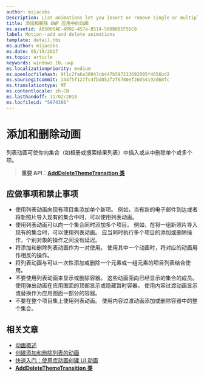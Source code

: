 ```yaml
---
author: mijacobs
Description: List animations let you insert or remove single or multiple items from a collection, such as a photo album or a list of search results.
title: 添加和删除 UWP 应用中的动画
ms.assetid: A85006AE-4992-457a-B514-500B8BEF5DC8
label: Motion--add and delete animations
template: detail.hbs
ms.author: mijacobs
ms.date: 05/19/2017
ms.topic: article
keywords: windows 10，uwp
ms.localizationpriority: medium
ms.openlocfilehash: 9f1c2fa6a30047cb447b597213692085f4656bd2
ms.sourcegitcommit: 144f5f127fc4fbd852f2f6780ef26054192d68fc
ms.translationtype: MT
ms.contentlocale: zh-CN
ms.lasthandoff: 11/02/2018
ms.locfileid: "5974366"
---
```

# <a name="add-and-delete-animations"></a>添加和删除动画



列表动画可使你向集合（如相册或搜索结果列表）中插入或从中删除单个或多个项。

> **重要 API**：[**AddDeleteThemeTransition 类**](https://msdn.microsoft.com/library/windows/apps/br243048)


## <a name="dos-and-donts"></a>应做事项和禁止事项


-   使用列表动画向现有项目集添加单个新项。 例如，当有新的电子邮件到达或者将新照片导入现有的集合中时，可以使用列表动画。
-   使用列表动画可以向一个集合同时添加多个项目。 例如，在将一组新照片导入现有的集合时，可以使用列表动画。 应当同时执行多个项目的添加或删除操作，个别对象的操作之间没有延迟。
-   将添加和删除列表动画作为一对使用。 使用其中一个动画时，将对应的动画用作相反的操作。
-   将列表动画与可以一次性添加或删除一个元素或一组元素的项目列表结合使用。
-   不要使用列表动画来显示或删除容器。 这些动画面向已经显示的集合的成员。 使用弹出动画在应用图面的顶部显示或隐藏暂时容器。 使用内容过渡动画显示或替换作为应用图面一部分的容器。
-   不要在整个项目集上使用列表动画。 使用内容过渡动画添加或删除容器中的整个集合。



## <a name="related-articles"></a>相关文章

* [动画概述](https://msdn.microsoft.com/library/windows/apps/mt187350)
* [创建添加和删除列表的动画](https://msdn.microsoft.com/library/windows/apps/xaml/jj649430)
* [快速入门：使用库动画创建 UI 动画](https://msdn.microsoft.com/library/windows/apps/xaml/hh452703)
* [**AddDeleteThemeTransition 类**](https://msdn.microsoft.com/library/windows/apps/br243048)

 

 




